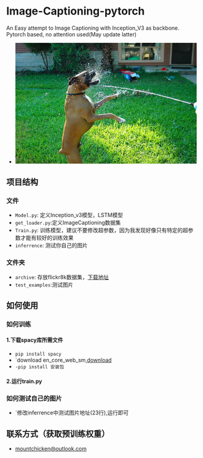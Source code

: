 # Image-Captioning-pytorch
An Easy attempt to Image Captioning with Inception_V3 as backbone. Pytorch based, no attention used(May update latter)
- ![test_example](https://github.com/Mountchicken/Image-Captioning-pytorch/blob/main/text_examples/dog.jpg)
## 项目结构
### 文件

- `Model.py`: 定义Inception_v3模型，LSTM模型
- `get_loader.py`:定义ImageCaptioning数据集
- `Train.py`: 训练模型，建议不要修改超参数，因为我发现好像只有特定的超参数才能有较好的训练效果
- `inferrence`: 测试你自己的图片


### 文件夹
- `archive`: 存放flickr8k数据集，[下载地址](https://www.kaggle.com/aladdinpersson/flickr8kimagescaptions)
- `test_examples`:测试图片
## 如何使用

### 如何训练
#### 1.下载spacy库所需文件
- `pip install spacy`
- `download en_core_web_sm,[download](https://github.com/explosion/spacy-models/releases/tag/en_core_web_sm-3.0.0)
- `-pip install 安装包`
#### 2.运行train.py
### 如何测试自己的图片
- `修改inferrence中测试图片地址(23行),运行即可

## 联系方式（获取预训练权重）
- mountchicken@outlook.com


